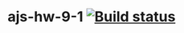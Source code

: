 # ajs-hw-9-1 [![Build status](https://ci.appveyor.com/api/projects/status/cjhmjf0xe20349sx?svg=true)](https://ci.appveyor.com/project/vasllly/ajs-hw-9-1)
